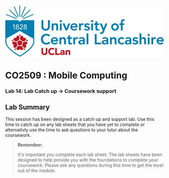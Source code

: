 ![img](https://github.com/UCLanCSC/co2509-resources/blob/master/general/logo.jpg?raw=true)

# CO2509 : Mobile Computing

### Lab 14: Lab Catch up -> Coursework support



## Lab Summary

This session has been designed as a catch up and support lab. Use this time to catch up on any lab sheets that you have yet to complete or alternativly use the time to ask questions to your tutor about the coursework. 



> **Remember:**
>
> It's important you complete each lab sheet. The lab sheets have been designed to help provide you with the foundations to complete your coursework. Please ask any questions during this time to get the most out of the module. 